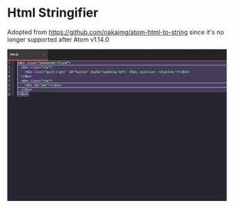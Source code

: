 # Html Stringifier

Adopted from https://github.com/nakajmg/atom-html-to-string
since it's no longer supported after Atom v1.14.0

![ss](https://raw.githubusercontent.com/shawnzhesun/atom-HTML-Stringifier/master/screenshot.gif)
